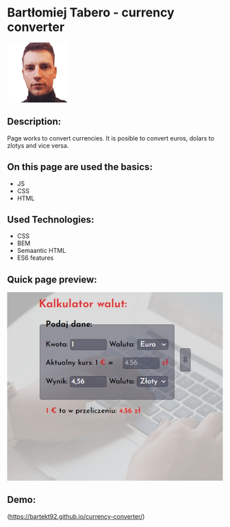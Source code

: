 # Bartłomiej Tabero - currency converter
![Bartłomiej Tabero](https://github.com/bartekt92/homepage/blob/main/images/bt.png?raw=true)
## Description:
Page works to convert currencies. It is posible to convert euros, dolars to zlotys and vice versa.
## On this page are used the basics:
+ JS
+ CSS
+ HTML
## Used Technologies:
+ CSS
+ BEM
+ Semaantic HTML
+ ES6 features
## Quick page preview:
![Quick page preview](https://github.com/bartekt92/currency-converter/blob/main/images/page-preview.jpg?raw=true)
## Demo:
(https://bartekt92.github.io/currency-converter/)
